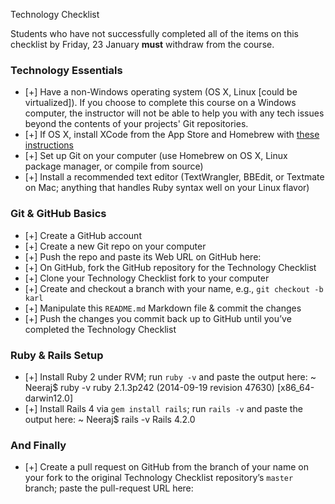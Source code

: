 Technology Checklist

Students who have not successfully completed all of the items on this checklist by Friday, 23 January **must** withdraw from the course.

### Technology Essentials

- [+] Have a non-Windows operating system (OS X, Linux [could be virtualized]). If you choose to complete this course on a Windows computer, the instructor will not be able to help you with any tech issues beyond the contents of your projects' Git repositories.
- [+] If OS X, install XCode from the App Store and Homebrew with [these instructions](http://brew.sh/#install)
- [+] Set up Git on your computer (use Homebrew on OS X, Linux package manager, or compile from source)
- [+] Install a recommended text editor (TextWrangler, BBEdit, or Textmate on Mac; anything that handles Ruby syntax well on your Linux flavor)

### Git & GitHub Basics
- [+] Create a GitHub account
- [+] Create a new Git repo on your computer
- [+] Push the repo and paste its Web URL on GitHub here:
- [+] On GitHub, fork the GitHub repository for the Technology Checklist
- [+] Clone your Technology Checklist fork to your computer
- [+] Create and checkout a branch with your name, e.g., `git checkout -b karl`
- [+] Manipulate this `README.md` Markdown file & commit the changes
- [+] Push the changes you commit back up to GitHub until you’ve completed the Technology Checklist

### Ruby & Rails Setup
- [+] Install Ruby 2 under RVM; run `ruby -v` and paste the output here: ~ Neeraj$ ruby -v
ruby 2.1.3p242 (2014-09-19 revision 47630) [x86_64-darwin12.0]
- [+] Install Rails 4 via `gem install rails`; run `rails -v` and paste the output here: ~ Neeraj$ rails -v
Rails 4.2.0

### And Finally
- [+] Create a pull request on GitHub from the branch of your name on your fork to the original Technology Checklist repository’s `master` branch; paste the pull-request URL here:
